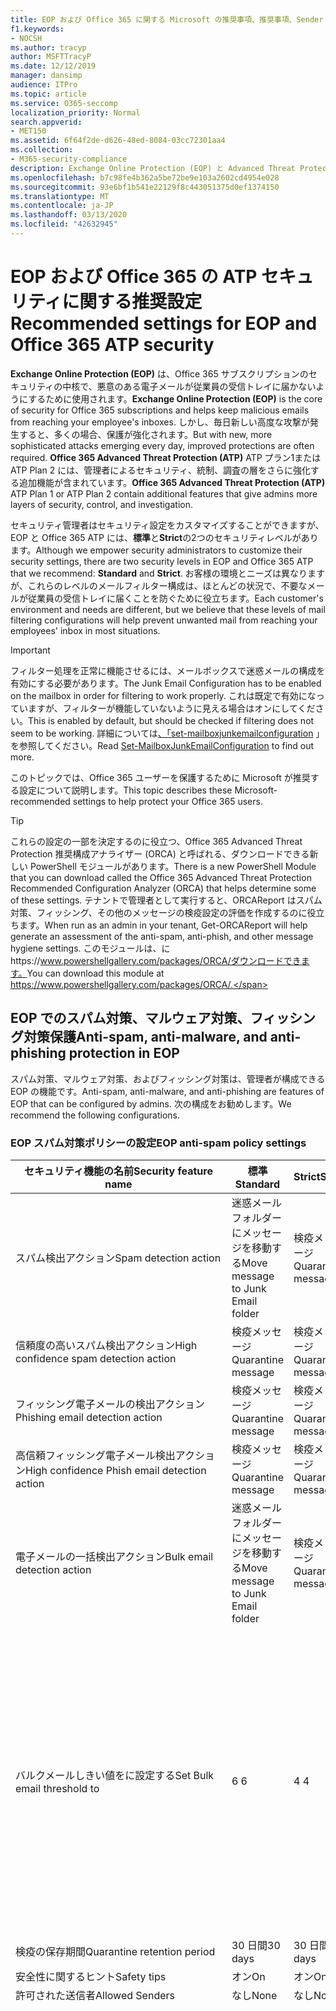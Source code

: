 ```yaml
---
title: EOP および Office 365 に関する Microsoft の推奨事項、推奨事項、Sender Policy Framework、ドメインベースのメッセージの報告と適合性、DomainKeys で識別されたメール、手順、使用方法、セキュリティ基準、EOP のベースラインATP、段取り ATP、セットアップ EOP、ATP の構成、EOP、セキュリティ構成の構成
f1.keywords:
- NOCSH
ms.author: tracyp
author: MSFTTracyP
ms.date: 12/12/2019
manager: dansimp
audience: ITPro
ms.topic: article
ms.service: O365-seccomp
localization_priority: Normal
search.appverid:
- MET150
ms.assetid: 6f64f2de-d626-48ed-8084-03cc72301aa4
ms.collection:
- M365-security-compliance
description: Exchange Online Protection (EOP) と Advanced Threat Protection (ATP) のセキュリティ設定のベストプラクティスについて 標準保護に関する現在の推奨事項 より厳しくするには、何を使用する必要がありますか。 Advanced Threat Protection (ATP) も使用している場合、どのようなエクストラを利用できますか?
ms.openlocfilehash: b7c98fe4b362a5be72be9e103a2602cd4954e028
ms.sourcegitcommit: 93e6bf1b541e22129f8c443051375d0ef1374150
ms.translationtype: MT
ms.contentlocale: ja-JP
ms.lasthandoff: 03/13/2020
ms.locfileid: "42632945"
---
```

# <a name="recommended-settings-for-eop-and-office-365-atp-security"></a><span data-ttu-id="524fd-106">EOP および Office 365 の ATP セキュリティに関する推奨設定</span><span class="sxs-lookup"><span data-stu-id="524fd-106">Recommended settings for EOP and Office 365 ATP security</span></span>

<span data-ttu-id="524fd-107">**Exchange Online Protection (EOP)** は、Office 365 サブスクリプションのセキュリティの中核で、悪意のある電子メールが従業員の受信トレイに届かないようにするために使用されます。</span><span class="sxs-lookup"><span data-stu-id="524fd-107">**Exchange Online Protection (EOP)** is the core of security for Office 365 subscriptions and helps keep malicious emails from reaching your employee's inboxes.</span></span> <span data-ttu-id="524fd-108">しかし、毎日新しい高度な攻撃が発生すると、多くの場合、保護が強化されます。</span><span class="sxs-lookup"><span data-stu-id="524fd-108">But with new, more sophisticated attacks emerging every day, improved protections are often required.</span></span> <span data-ttu-id="524fd-109">**Office 365 Advanced Threat Protection (ATP)** ATP プラン1または ATP Plan 2 には、管理者によるセキュリティ、統制、調査の層をさらに強化する追加機能が含まれています。</span><span class="sxs-lookup"><span data-stu-id="524fd-109">**Office 365 Advanced Threat Protection (ATP)** ATP Plan 1 or ATP Plan 2 contain additional features that give admins more layers of security, control, and investigation.</span></span>

<span data-ttu-id="524fd-110">セキュリティ管理者はセキュリティ設定をカスタマイズすることができますが、EOP と Office 365 ATP には、**標準**と**Strict**の2つのセキュリティレベルがあります。</span><span class="sxs-lookup"><span data-stu-id="524fd-110">Although we empower security administrators to customize their security settings, there are two security levels in EOP and Office 365 ATP that we recommend: **Standard** and **Strict**.</span></span> <span data-ttu-id="524fd-111">お客様の環境とニーズは異なりますが、これらのレベルのメールフィルター構成は、ほとんどの状況で、不要なメールが従業員の受信トレイに届くことを防ぐために役立ちます。</span><span class="sxs-lookup"><span data-stu-id="524fd-111">Each customer's environment and needs are different, but we believe that these levels of mail filtering configurations will help prevent unwanted mail from reaching your employees' inbox in most situations.</span></span>

> [!IMPORTANT]
> <span data-ttu-id="524fd-112">フィルター処理を正常に機能させるには、メールボックスで迷惑メールの構成を有効にする必要があります。</span><span class="sxs-lookup"><span data-stu-id="524fd-112">The Junk Email Configuration has to be enabled on the mailbox in order for filtering to work properly.</span></span> <span data-ttu-id="524fd-113">これは既定で有効になっていますが、フィルターが機能していないように見える場合はオンにしてください。</span><span class="sxs-lookup"><span data-stu-id="524fd-113">This is enabled by default, but should be checked if filtering does not seem to be working.</span></span> <span data-ttu-id="524fd-114">詳細については[、「set-mailboxjunkemailconfiguration](https://docs.microsoft.com/powershell/module/exchange/antispam-antimalware/set-mailboxjunkemailconfiguration) 」を参照してください。</span><span class="sxs-lookup"><span data-stu-id="524fd-114">Read [Set-MailboxJunkEmailConfiguration](https://docs.microsoft.com/powershell/module/exchange/antispam-antimalware/set-mailboxjunkemailconfiguration) to find out more.</span></span> 

<span data-ttu-id="524fd-115">このトピックでは、Office 365 ユーザーを保護するために Microsoft が推奨する設定について説明します。</span><span class="sxs-lookup"><span data-stu-id="524fd-115">This topic describes these Microsoft-recommended settings to help protect your Office 365 users.</span></span>

> [!TIP]
> <span data-ttu-id="524fd-116">これらの設定の一部を決定するのに役立つ、Office 365 Advanced Threat Protection 推奨構成アナライザー (ORCA) と呼ばれる、ダウンロードできる新しい PowerShell モジュールがあります。</span><span class="sxs-lookup"><span data-stu-id="524fd-116">There is a new PowerShell Module that you can download called the Office 365 Advanced Threat Protection Recommended Configuration Analyzer (ORCA) that helps determine some of these settings.</span></span> <span data-ttu-id="524fd-117">テナントで管理者として実行すると、ORCAReport はスパム対策、フィッシング、その他のメッセージの検疫設定の評価を作成するのに役立ちます。</span><span class="sxs-lookup"><span data-stu-id="524fd-117">When run as an admin in your tenant, Get-ORCAReport will help generate an assessment of the anti-spam, anti-phish, and other message hygiene settings.</span></span> <span data-ttu-id="524fd-118">このモジュールは、にhttps://www.powershellgallery.com/packages/ORCA/ダウンロードできます。</span><span class="sxs-lookup"><span data-stu-id="524fd-118">You can download this module at https://www.powershellgallery.com/packages/ORCA/.</span></span>

## <a name="anti-spam-anti-malware-and-anti-phishing-protection-in-eop"></a><span data-ttu-id="524fd-119">EOP でのスパム対策、マルウェア対策、フィッシング対策保護</span><span class="sxs-lookup"><span data-stu-id="524fd-119">Anti-spam, anti-malware, and anti-phishing protection in EOP</span></span>

<span data-ttu-id="524fd-120">スパム対策、マルウェア対策、およびフィッシング対策は、管理者が構成できる EOP の機能です。</span><span class="sxs-lookup"><span data-stu-id="524fd-120">Anti-spam, anti-malware, and anti-phishing are features of EOP that can be configured by admins.</span></span> <span data-ttu-id="524fd-121">次の構成をお勧めします。</span><span class="sxs-lookup"><span data-stu-id="524fd-121">We recommend the following configurations.</span></span>

### <a name="eop-anti-spam-policy-settings"></a><span data-ttu-id="524fd-122">EOP スパム対策ポリシーの設定</span><span class="sxs-lookup"><span data-stu-id="524fd-122">EOP anti-spam policy settings</span></span>

|<span data-ttu-id="524fd-123">セキュリティ機能の名前</span><span class="sxs-lookup"><span data-stu-id="524fd-123">Security feature name</span></span>|<span data-ttu-id="524fd-124">標準</span><span class="sxs-lookup"><span data-stu-id="524fd-124">Standard</span></span>|<span data-ttu-id="524fd-125">Strict</span><span class="sxs-lookup"><span data-stu-id="524fd-125">Strict</span></span>|<span data-ttu-id="524fd-126">コメント</span><span class="sxs-lookup"><span data-stu-id="524fd-126">Comment</span></span>|
|---------|---------|---------|---------|
|<span data-ttu-id="524fd-127">スパム検出アクション</span><span class="sxs-lookup"><span data-stu-id="524fd-127">Spam detection action</span></span>|<span data-ttu-id="524fd-128">迷惑メールフォルダーにメッセージを移動する</span><span class="sxs-lookup"><span data-stu-id="524fd-128">Move message to Junk Email folder</span></span>|<span data-ttu-id="524fd-129">検疫メッセージ</span><span class="sxs-lookup"><span data-stu-id="524fd-129">Quarantine message</span></span>||
|<span data-ttu-id="524fd-130">信頼度の高いスパム検出アクション</span><span class="sxs-lookup"><span data-stu-id="524fd-130">High confidence spam detection action</span></span>|<span data-ttu-id="524fd-131">検疫メッセージ</span><span class="sxs-lookup"><span data-stu-id="524fd-131">Quarantine message</span></span>|<span data-ttu-id="524fd-132">検疫メッセージ</span><span class="sxs-lookup"><span data-stu-id="524fd-132">Quarantine message</span></span>||
|<span data-ttu-id="524fd-133">フィッシング電子メールの検出アクション</span><span class="sxs-lookup"><span data-stu-id="524fd-133">Phishing email detection action</span></span>|<span data-ttu-id="524fd-134">検疫メッセージ</span><span class="sxs-lookup"><span data-stu-id="524fd-134">Quarantine message</span></span>|<span data-ttu-id="524fd-135">検疫メッセージ</span><span class="sxs-lookup"><span data-stu-id="524fd-135">Quarantine message</span></span>||
|<span data-ttu-id="524fd-136">高信頼フィッシング電子メール検出アクション</span><span class="sxs-lookup"><span data-stu-id="524fd-136">High confidence Phish email detection action</span></span>|<span data-ttu-id="524fd-137">検疫メッセージ</span><span class="sxs-lookup"><span data-stu-id="524fd-137">Quarantine message</span></span>|<span data-ttu-id="524fd-138">検疫メッセージ</span><span class="sxs-lookup"><span data-stu-id="524fd-138">Quarantine message</span></span>||
|<span data-ttu-id="524fd-139">電子メールの一括検出アクション</span><span class="sxs-lookup"><span data-stu-id="524fd-139">Bulk email detection action</span></span>|<span data-ttu-id="524fd-140">迷惑メールフォルダーにメッセージを移動する</span><span class="sxs-lookup"><span data-stu-id="524fd-140">Move message to Junk Email folder</span></span>|<span data-ttu-id="524fd-141">検疫メッセージ</span><span class="sxs-lookup"><span data-stu-id="524fd-141">Quarantine message</span></span>||
|<span data-ttu-id="524fd-142">バルクメールしきい値をに設定する</span><span class="sxs-lookup"><span data-stu-id="524fd-142">Set Bulk email threshold to</span></span>|<span data-ttu-id="524fd-143">6 </span><span class="sxs-lookup"><span data-stu-id="524fd-143">6</span></span>|<span data-ttu-id="524fd-144">4 </span><span class="sxs-lookup"><span data-stu-id="524fd-144">4</span></span>|<span data-ttu-id="524fd-145">現在、既定値は7ですが、これは6に変更することをお勧めします。</span><span class="sxs-lookup"><span data-stu-id="524fd-145">The default value is currently 7, but we recommend that you change it to 6.</span></span> <span data-ttu-id="524fd-146">詳細については、「[バルク苦情レベルの値](bulk-complaint-level-values.md)」を参照してください。</span><span class="sxs-lookup"><span data-stu-id="524fd-146">For details, see [Bulk Complaint Level values](bulk-complaint-level-values.md).</span></span>|
|<span data-ttu-id="524fd-147">検疫の保存期間</span><span class="sxs-lookup"><span data-stu-id="524fd-147">Quarantine retention period</span></span>|<span data-ttu-id="524fd-148">30 日間</span><span class="sxs-lookup"><span data-stu-id="524fd-148">30 days</span></span>|<span data-ttu-id="524fd-149">30 日間</span><span class="sxs-lookup"><span data-stu-id="524fd-149">30 days</span></span>||
|<span data-ttu-id="524fd-150">安全性に関するヒント</span><span class="sxs-lookup"><span data-stu-id="524fd-150">Safety tips</span></span>|<span data-ttu-id="524fd-151">オン</span><span class="sxs-lookup"><span data-stu-id="524fd-151">On</span></span>|<span data-ttu-id="524fd-152">オン</span><span class="sxs-lookup"><span data-stu-id="524fd-152">On</span></span>||
|<span data-ttu-id="524fd-153">許可された送信者</span><span class="sxs-lookup"><span data-stu-id="524fd-153">Allowed Senders</span></span>|<span data-ttu-id="524fd-154">なし</span><span class="sxs-lookup"><span data-stu-id="524fd-154">None</span></span>|<span data-ttu-id="524fd-155">なし</span><span class="sxs-lookup"><span data-stu-id="524fd-155">None</span></span>||
|<span data-ttu-id="524fd-156">許可される送信者ドメイン</span><span class="sxs-lookup"><span data-stu-id="524fd-156">Allowed Senders Domains</span></span>|<span data-ttu-id="524fd-157">なし</span><span class="sxs-lookup"><span data-stu-id="524fd-157">None</span></span>|<span data-ttu-id="524fd-158">なし</span><span class="sxs-lookup"><span data-stu-id="524fd-158">None</span></span>|<span data-ttu-id="524fd-159">自分が所有する (_承認済みドメイン_とも呼ばれる) ドメインを許可された送信者の一覧に追加する必要はありません。</span><span class="sxs-lookup"><span data-stu-id="524fd-159">Adding domains that you own (also known as _accepted domains_) to the allowed senders list is not required.</span></span> <span data-ttu-id="524fd-160">実際には、悪意のある俳優が、フィルターによって除外されるメールを送信するような機会を作成するため、高いリスクと見なされます。[**スパム対策設定**] ページの [セキュリティ & コンプライアンスセンター] で[スプーフィングインテリジェンス](learn-about-spoof-intelligence.md)を使用して、組織の一部であるドメインを偽装している、または外部ドメインのスプーフィングを行っているすべての送信者を確認します。</span><span class="sxs-lookup"><span data-stu-id="524fd-160">In fact, it's considered high risk since it creates opportunities for bad actors to send you mail that would otherwise be filtered out. Use [spoof intelligence](learn-about-spoof-intelligence.md) in the Security & Compliance Center on the **Anti-spam settings** page to review all senders who are spoofing either domains that are part of your organization, or spoofing external domains.</span></span>|
|<span data-ttu-id="524fd-161">受信拒否リスト</span><span class="sxs-lookup"><span data-stu-id="524fd-161">Blocked Senders</span></span>|<span data-ttu-id="524fd-162">なし</span><span class="sxs-lookup"><span data-stu-id="524fd-162">None</span></span>|<span data-ttu-id="524fd-163">なし</span><span class="sxs-lookup"><span data-stu-id="524fd-163">None</span></span>||
|<span data-ttu-id="524fd-164">受信拒否ドメイン</span><span class="sxs-lookup"><span data-stu-id="524fd-164">Blocked Senders domains</span></span>|<span data-ttu-id="524fd-165">なし</span><span class="sxs-lookup"><span data-stu-id="524fd-165">None</span></span>|<span data-ttu-id="524fd-166">なし</span><span class="sxs-lookup"><span data-stu-id="524fd-166">None</span></span>||
|<span data-ttu-id="524fd-167">エンドユーザーのスパム通知の頻度</span><span class="sxs-lookup"><span data-stu-id="524fd-167">End user spam notification frequency</span></span>|<span data-ttu-id="524fd-168">有効</span><span class="sxs-lookup"><span data-stu-id="524fd-168">Enabled</span></span>|<span data-ttu-id="524fd-169">有効</span><span class="sxs-lookup"><span data-stu-id="524fd-169">Enabled</span></span>|<span data-ttu-id="524fd-170">3 日間</span><span class="sxs-lookup"><span data-stu-id="524fd-170">3 days</span></span>|
|<span data-ttu-id="524fd-171">ゼロ時間自動削除</span><span class="sxs-lookup"><span data-stu-id="524fd-171">Zero Hour auto purge</span></span>|<span data-ttu-id="524fd-172">オン</span><span class="sxs-lookup"><span data-stu-id="524fd-172">On</span></span>|<span data-ttu-id="524fd-173">オン</span><span class="sxs-lookup"><span data-stu-id="524fd-173">On</span></span>|<span data-ttu-id="524fd-174">スパムとフィッシング ZAP の両方</span><span class="sxs-lookup"><span data-stu-id="524fd-174">For both Spam and Phish ZAP</span></span>|
|<span data-ttu-id="524fd-175">MarkAsSpamBulkMail</span><span class="sxs-lookup"><span data-stu-id="524fd-175">MarkAsSpamBulkMail</span></span>|<span data-ttu-id="524fd-176">オン</span><span class="sxs-lookup"><span data-stu-id="524fd-176">On</span></span>|<span data-ttu-id="524fd-177">オン</span><span class="sxs-lookup"><span data-stu-id="524fd-177">On</span></span>|<span data-ttu-id="524fd-178">この設定は、PowerShell でのみ使用できます。</span><span class="sxs-lookup"><span data-stu-id="524fd-178">This setting is only available in PowerShell</span></span>|

<span data-ttu-id="524fd-179">推奨されていない高度なスパムフィルター (ASF) と呼ばれるスパム対策ポリシーには、他にもいくつかのパラメーターがあります。</span><span class="sxs-lookup"><span data-stu-id="524fd-179">There are several other parameters in the Anti-spam policy called Advanced Spam filter (ASF) that are in the process of being deprecated.</span></span> <span data-ttu-id="524fd-180">これらの機能の減価償却のタイムラインの詳細については、このトピックの外に連絡します。</span><span class="sxs-lookup"><span data-stu-id="524fd-180">More information on the timelines for the depreciation of these features will be communicated outside of this topic.</span></span>

<span data-ttu-id="524fd-181">標準レベルと厳密なレベルの両方で、これらの設定を**無効**にすることをお勧めします。</span><span class="sxs-lookup"><span data-stu-id="524fd-181">We recommend that you turn these settings **OFF** for both Standard and Strict levels:</span></span>

|<span data-ttu-id="524fd-182">セキュリティ機能の名前</span><span class="sxs-lookup"><span data-stu-id="524fd-182">Security feature name</span></span>|<span data-ttu-id="524fd-183">コメント</span><span class="sxs-lookup"><span data-stu-id="524fd-183">Comments</span></span>|
|---------|---------|
|<span data-ttu-id="524fd-184">IncreaseScoreWithImageLinks</span><span class="sxs-lookup"><span data-stu-id="524fd-184">IncreaseScoreWithImageLinks</span></span>||
|<span data-ttu-id="524fd-185">IncreaseScoreWithNumericIps</span><span class="sxs-lookup"><span data-stu-id="524fd-185">IncreaseScoreWithNumericIps</span></span>||
|<span data-ttu-id="524fd-186">IncreaseScoreWithRedirectToOtherPort</span><span class="sxs-lookup"><span data-stu-id="524fd-186">IncreaseScoreWithRedirectToOtherPort</span></span>||
|<span data-ttu-id="524fd-187">IncreaseScoreWithBizOrInfoUrls</span><span class="sxs-lookup"><span data-stu-id="524fd-187">IncreaseScoreWithBizOrInfoUrls</span></span>||
|<span data-ttu-id="524fd-188">MarkAsSpamEmptyMessages</span><span class="sxs-lookup"><span data-stu-id="524fd-188">MarkAsSpamEmptyMessages</span></span>||
|<span data-ttu-id="524fd-189">MarkAsSpamJavaScriptInHtml</span><span class="sxs-lookup"><span data-stu-id="524fd-189">MarkAsSpamJavaScriptInHtml</span></span>||
|<span data-ttu-id="524fd-190">MarkAsSpamFramesInHtml</span><span class="sxs-lookup"><span data-stu-id="524fd-190">MarkAsSpamFramesInHtml</span></span>||
|<span data-ttu-id="524fd-191">MarkAsSpamObjectTagsInHtml</span><span class="sxs-lookup"><span data-stu-id="524fd-191">MarkAsSpamObjectTagsInHtml</span></span>||
|<span data-ttu-id="524fd-192">MarkAsSpamEmbedTagsInHtml</span><span class="sxs-lookup"><span data-stu-id="524fd-192">MarkAsSpamEmbedTagsInHtml</span></span>||
|<span data-ttu-id="524fd-193">MarkAsSpamFormTagsInHtml</span><span class="sxs-lookup"><span data-stu-id="524fd-193">MarkAsSpamFormTagsInHtml</span></span>||
|<span data-ttu-id="524fd-194">MarkAsSpamWebBugsInHtml</span><span class="sxs-lookup"><span data-stu-id="524fd-194">MarkAsSpamWebBugsInHtml</span></span>||
|<span data-ttu-id="524fd-195">MarkAsSpamSensitiveWordList</span><span class="sxs-lookup"><span data-stu-id="524fd-195">MarkAsSpamSensitiveWordList</span></span>||
|<span data-ttu-id="524fd-196">MarkAsSpamFromAddressAuthFail</span><span class="sxs-lookup"><span data-stu-id="524fd-196">MarkAsSpamFromAddressAuthFail</span></span>||
|<span data-ttu-id="524fd-197">MarkAsSpamNdrBackscatter</span><span class="sxs-lookup"><span data-stu-id="524fd-197">MarkAsSpamNdrBackscatter</span></span>||
|<span data-ttu-id="524fd-198">MarkAsSpamSpfRecordHardFail</span><span class="sxs-lookup"><span data-stu-id="524fd-198">MarkAsSpamSpfRecordHardFail</span></span>||

#### <a name="eop-outbound-spam-filter-policy-settings"></a><span data-ttu-id="524fd-199">EOP 送信スパムフィルターポリシーの設定</span><span class="sxs-lookup"><span data-stu-id="524fd-199">EOP outbound spam filter policy settings</span></span>

|<span data-ttu-id="524fd-200">セキュリティ機能の名前</span><span class="sxs-lookup"><span data-stu-id="524fd-200">Security feature name</span></span>|<span data-ttu-id="524fd-201">標準</span><span class="sxs-lookup"><span data-stu-id="524fd-201">Standard</span></span>|<span data-ttu-id="524fd-202">Strict</span><span class="sxs-lookup"><span data-stu-id="524fd-202">Strict</span></span>|<span data-ttu-id="524fd-203">コメント</span><span class="sxs-lookup"><span data-stu-id="524fd-203">Comment</span></span>|
|---------|---------|---------|---------|
|<span data-ttu-id="524fd-204">送信スパムポリシーの受信者の制限-外部時間の制限</span><span class="sxs-lookup"><span data-stu-id="524fd-204">Outbound spam policy Recipient Limits - External hourly limit</span></span>|<span data-ttu-id="524fd-205">500</span><span class="sxs-lookup"><span data-stu-id="524fd-205">500</span></span>|<span data-ttu-id="524fd-206">400</span><span class="sxs-lookup"><span data-stu-id="524fd-206">400</span></span>||
|<span data-ttu-id="524fd-207">送信スパムポリシーの受信者の制限-内部時間の制限</span><span class="sxs-lookup"><span data-stu-id="524fd-207">Outbound spam policy Recipient Limits - Internal hourly limit</span></span>|<span data-ttu-id="524fd-208">1000</span><span class="sxs-lookup"><span data-stu-id="524fd-208">1000</span></span>|<span data-ttu-id="524fd-209">800</span><span class="sxs-lookup"><span data-stu-id="524fd-209">800</span></span>||
|<span data-ttu-id="524fd-210">送信スパムポリシー受信者の制限-毎日の制限</span><span class="sxs-lookup"><span data-stu-id="524fd-210">Outbound spam policy Recipient Limits - Daily limit</span></span>|<span data-ttu-id="524fd-211">1000</span><span class="sxs-lookup"><span data-stu-id="524fd-211">1000</span></span>|<span data-ttu-id="524fd-212">800</span><span class="sxs-lookup"><span data-stu-id="524fd-212">800</span></span>||
|<span data-ttu-id="524fd-213">ユーザーが制限を超えた場合のアクション</span><span class="sxs-lookup"><span data-stu-id="524fd-213">Action when a user exceeds the limits</span></span>|<span data-ttu-id="524fd-214">ユーザーがメールを送信するのを制限する</span><span class="sxs-lookup"><span data-stu-id="524fd-214">Restrict the user from sending mail</span></span>|<span data-ttu-id="524fd-215">ユーザーがメールを送信するのを制限する</span><span class="sxs-lookup"><span data-stu-id="524fd-215">Restrict the user from sending mail</span></span>||

### <a name="eop-anti-malware-policy-settings"></a><span data-ttu-id="524fd-216">EOP マルウェア対策ポリシー設定</span><span class="sxs-lookup"><span data-stu-id="524fd-216">EOP anti-malware policy settings</span></span>

|<span data-ttu-id="524fd-217">セキュリティ機能の名前</span><span class="sxs-lookup"><span data-stu-id="524fd-217">Security feature name</span></span>|<span data-ttu-id="524fd-218">標準</span><span class="sxs-lookup"><span data-stu-id="524fd-218">Standard</span></span>|<span data-ttu-id="524fd-219">Strict</span><span class="sxs-lookup"><span data-stu-id="524fd-219">Strict</span></span>|<span data-ttu-id="524fd-220">コメント</span><span class="sxs-lookup"><span data-stu-id="524fd-220">Comment</span></span>|
|---------|---------|---------|---------|
|<span data-ttu-id="524fd-221">マルウェア検出応答</span><span class="sxs-lookup"><span data-stu-id="524fd-221">Malware Detection Response</span></span>|<span data-ttu-id="524fd-222">いいえ</span><span class="sxs-lookup"><span data-stu-id="524fd-222">No</span></span>|<span data-ttu-id="524fd-223">いいえ</span><span class="sxs-lookup"><span data-stu-id="524fd-223">No</span></span>|<span data-ttu-id="524fd-224">マルウェアが電子メールの添付ファイルで検出されると、メッセージは検疫され、管理者のみが解放できるようになります。</span><span class="sxs-lookup"><span data-stu-id="524fd-224">If malware is detected in an email attachment, the message will be quarantined and can be released only by an admin.</span></span>|
|<span data-ttu-id="524fd-225">不審なファイルの種類をブロックするための "一般的な添付ファイルの種類のフィルター"</span><span class="sxs-lookup"><span data-stu-id="524fd-225">"Common Attachment Types Filter" for blocking suspicious file types</span></span>|<span data-ttu-id="524fd-226">オン</span><span class="sxs-lookup"><span data-stu-id="524fd-226">On</span></span>|<span data-ttu-id="524fd-227">オン</span><span class="sxs-lookup"><span data-stu-id="524fd-227">On</span></span>||
|<span data-ttu-id="524fd-228">マルウェアのゼロ時間の自動削除</span><span class="sxs-lookup"><span data-stu-id="524fd-228">Malware Zero-hour Auto Purge</span></span>|<span data-ttu-id="524fd-229">オン</span><span class="sxs-lookup"><span data-stu-id="524fd-229">On</span></span>|<span data-ttu-id="524fd-230">オン</span><span class="sxs-lookup"><span data-stu-id="524fd-230">On</span></span>||
|<span data-ttu-id="524fd-231">配信されていないメッセージの内部送信者に通知する</span><span class="sxs-lookup"><span data-stu-id="524fd-231">Notify internal senders of the undelivered message</span></span>|<span data-ttu-id="524fd-232">無効</span><span class="sxs-lookup"><span data-stu-id="524fd-232">Disabled</span></span>|<span data-ttu-id="524fd-233">無効</span><span class="sxs-lookup"><span data-stu-id="524fd-233">Disabled</span></span>||
|<span data-ttu-id="524fd-234">配信されていないメッセージの外部送信者に通知する</span><span class="sxs-lookup"><span data-stu-id="524fd-234">Notify external senders of the undelivered message</span></span>|<span data-ttu-id="524fd-235">無効</span><span class="sxs-lookup"><span data-stu-id="524fd-235">Disabled</span></span>|<span data-ttu-id="524fd-236">無効</span><span class="sxs-lookup"><span data-stu-id="524fd-236">Disabled</span></span>||

### <a name="eop-anti-phishing-policy-settings"></a><span data-ttu-id="524fd-237">EOP フィッシング対策ポリシー設定</span><span class="sxs-lookup"><span data-stu-id="524fd-237">EOP anti-phishing policy settings</span></span>

|<span data-ttu-id="524fd-238">セキュリティ機能の名前</span><span class="sxs-lookup"><span data-stu-id="524fd-238">Security feature name</span></span>|<span data-ttu-id="524fd-239">標準</span><span class="sxs-lookup"><span data-stu-id="524fd-239">Standard</span></span>|<span data-ttu-id="524fd-240">Strict</span><span class="sxs-lookup"><span data-stu-id="524fd-240">Strict</span></span>|<span data-ttu-id="524fd-241">コメント</span><span class="sxs-lookup"><span data-stu-id="524fd-241">Comment</span></span>|
|---------|---------|---------|---------|
|<span data-ttu-id="524fd-242">スプーフィング対策保護を有効にする</span><span class="sxs-lookup"><span data-stu-id="524fd-242">Enable anti-spoofing protection</span></span>|<span data-ttu-id="524fd-243">オン</span><span class="sxs-lookup"><span data-stu-id="524fd-243">On</span></span>|<span data-ttu-id="524fd-244">オン</span><span class="sxs-lookup"><span data-stu-id="524fd-244">On</span></span>||
|<span data-ttu-id="524fd-245">認証されていない送信者を有効にする (タグ付け)</span><span class="sxs-lookup"><span data-stu-id="524fd-245">Enable Unauthenticated Sender (tagging)</span></span>|<span data-ttu-id="524fd-246">オン</span><span class="sxs-lookup"><span data-stu-id="524fd-246">On</span></span>|<span data-ttu-id="524fd-247">オン</span><span class="sxs-lookup"><span data-stu-id="524fd-247">On</span></span>||
|<span data-ttu-id="524fd-248">ドメインのスプーフィングが許可されていないユーザーによって電子メールが送信された場合</span><span class="sxs-lookup"><span data-stu-id="524fd-248">If email is sent by someone who's not allowed to spoof your domain</span></span>|<span data-ttu-id="524fd-249">受信者の迷惑メールフォルダーにメッセージを移動する</span><span class="sxs-lookup"><span data-stu-id="524fd-249">Move message to the recipients' Junk Email folders</span></span>|<span data-ttu-id="524fd-250">メッセージを検疫する</span><span class="sxs-lookup"><span data-stu-id="524fd-250">Quarantine the message</span></span>||

## <a name="office-365-advanced-threat-protection-security"></a><span data-ttu-id="524fd-251">Office 365 Advanced Threat Protection セキュリティ</span><span class="sxs-lookup"><span data-stu-id="524fd-251">Office 365 Advanced Threat Protection security</span></span>

<span data-ttu-id="524fd-252">その他のセキュリティ上の利点には、Office 365 Advanced Threat Protection (ATP) サブスクリプションが付属しています。</span><span class="sxs-lookup"><span data-stu-id="524fd-252">Additional security benefits come with an Office 365 Advanced Threat Protection (ATP) subscription.</span></span> <span data-ttu-id="524fd-253">最新のニュースと情報については、「 [Office 365 ATP の新機能](whats-new-in-office-365-atp.md)」を参照してください。</span><span class="sxs-lookup"><span data-stu-id="524fd-253">For the latest news and information, you can see [What's new in Office 365 ATP](whats-new-in-office-365-atp.md).</span></span>

<span data-ttu-id="524fd-254">Office 365 ATP には、悪意のある添付ファイルを含む電子メールを配信できないようにする安全な添付ファイルおよび安全なリンクのポリシーが含まれており、ユーザーは安全でない可能性のある Url をクリックすることになります。</span><span class="sxs-lookup"><span data-stu-id="524fd-254">Office 365 ATP includes the Safe Attachment and Safe Links policies to prevent email with potentially malicious attachments from being delivered, and to keep users from clicking potentially unsafe URLs.</span></span>

> [!IMPORTANT]
> <span data-ttu-id="524fd-255">高度なフィッシング対策は、Office 365 ATP サブスクリプションの利点の1つです。</span><span class="sxs-lookup"><span data-stu-id="524fd-255">Advanced anti-phishing is one of the benefits of an Office 365 ATP subscription.</span></span> <span data-ttu-id="524fd-256">既定では有効になっていますが、メールのフィルターを開始する前に、少なくとも1つのフィッシング対策ポリシーを構成***する必要があり***ます。</span><span class="sxs-lookup"><span data-stu-id="524fd-256">Although it's enabled by default, you ***must*** configure at least one anti-phishing policy before it can start filtering mail.</span></span> <span data-ttu-id="524fd-257">フィッシング対策ポリシーの構成を忘れると、ユーザーが危険な電子メールに公開される可能性があります。</span><span class="sxs-lookup"><span data-stu-id="524fd-257">Forgetting to configure anti-phishing policies could exposes users to risky emails.</span></span> <span data-ttu-id="524fd-258">Office 365 ATP サブスクリプションを追加した後は、必ずフィッシング対策ポリシーを構成してください。</span><span class="sxs-lookup"><span data-stu-id="524fd-258">Be sure to configure your anti-phishing policies after you add an Office 365 ATP subscription.</span></span>

<span data-ttu-id="524fd-259">EOP に Office 365 ATP サブスクリプションを追加した場合は、次の構成を設定します。</span><span class="sxs-lookup"><span data-stu-id="524fd-259">If you've added an Office 365 ATP subscription to your EOP, set the following configurations.</span></span>

### <a name="office-atp-anti-phishing-policy-settings"></a><span data-ttu-id="524fd-260">Office ATP のフィッシング対策ポリシー設定</span><span class="sxs-lookup"><span data-stu-id="524fd-260">Office ATP anti-phishing policy settings</span></span>

<span data-ttu-id="524fd-261">EOP のお客様は、前述したように基本的なフィッシング対策を行いますが、Office 365 ATP には、攻撃を防止、検出、修復するのに役立つ機能と制御が追加されています。</span><span class="sxs-lookup"><span data-stu-id="524fd-261">EOP customers get basic anti-phishing as previously described, but Office 365 ATP includes more features and control to help prevent, detect, and remediate against attacks.</span></span>

|<span data-ttu-id="524fd-262">偽装セキュリティ機能の名前</span><span class="sxs-lookup"><span data-stu-id="524fd-262">Impersonation security feature name</span></span>|<span data-ttu-id="524fd-263">標準</span><span class="sxs-lookup"><span data-stu-id="524fd-263">Standard</span></span>|<span data-ttu-id="524fd-264">Strict</span><span class="sxs-lookup"><span data-stu-id="524fd-264">Strict</span></span>|<span data-ttu-id="524fd-265">コメント</span><span class="sxs-lookup"><span data-stu-id="524fd-265">Comment</span></span>|
|---------|---------|---------|---------|
|<span data-ttu-id="524fd-266">(偽装ポリシーの編集)保護するユーザーを追加する</span><span class="sxs-lookup"><span data-stu-id="524fd-266">(Edit impersonation policy) Add users to protect</span></span>|<span data-ttu-id="524fd-267">オン</span><span class="sxs-lookup"><span data-stu-id="524fd-267">On</span></span>|<span data-ttu-id="524fd-268">オン</span><span class="sxs-lookup"><span data-stu-id="524fd-268">On</span></span>|<span data-ttu-id="524fd-269">組織によって異なりますが、主要な役割でユーザーを追加することをお勧めします。</span><span class="sxs-lookup"><span data-stu-id="524fd-269">Depends on your organization, but we recommend adding users in key roles.</span></span> <span data-ttu-id="524fd-270">内部的には、CEO、CFO、その他のシニアリーダーである可能性があります。</span><span class="sxs-lookup"><span data-stu-id="524fd-270">Internally, these might be your CEO, CFO, and other senior leaders.</span></span> <span data-ttu-id="524fd-271">外部には、協議会のメンバーまたは取締役会を含めることができます。</span><span class="sxs-lookup"><span data-stu-id="524fd-271">Externally, these could include council members or your board of directors.</span></span>|
|<span data-ttu-id="524fd-272">(偽装ポリシーの編集)自分が所有しているドメインを自動的に追加する</span><span class="sxs-lookup"><span data-stu-id="524fd-272">(Edit impersonation policy) Automatically include the domains I own</span></span>|<span data-ttu-id="524fd-273">オン</span><span class="sxs-lookup"><span data-stu-id="524fd-273">On</span></span>|<span data-ttu-id="524fd-274">オン</span><span class="sxs-lookup"><span data-stu-id="524fd-274">On</span></span>||
|<span data-ttu-id="524fd-275">(偽装ポリシーの編集)カスタムドメインを含める</span><span class="sxs-lookup"><span data-stu-id="524fd-275">(Edit impersonation policy) Include custom domains</span></span>|<span data-ttu-id="524fd-276">オン</span><span class="sxs-lookup"><span data-stu-id="524fd-276">On</span></span>|<span data-ttu-id="524fd-277">オン</span><span class="sxs-lookup"><span data-stu-id="524fd-277">On</span></span>|<span data-ttu-id="524fd-278">組織によって異なりますが、自分が所有していない大部分のドメインを追加することをお勧めします。</span><span class="sxs-lookup"><span data-stu-id="524fd-278">Depends on your organization, but we recommend adding domains you interact with most that you don't own.</span></span>|
|<span data-ttu-id="524fd-279">指定した偽装ユーザーによって電子メールが送信された場合</span><span class="sxs-lookup"><span data-stu-id="524fd-279">If email is sent by an impersonated user you specified</span></span>|<span data-ttu-id="524fd-280">メッセージを検疫する</span><span class="sxs-lookup"><span data-stu-id="524fd-280">Quarantine the message</span></span>|<span data-ttu-id="524fd-281">メッセージを検疫する</span><span class="sxs-lookup"><span data-stu-id="524fd-281">Quarantine the message</span></span>||
|<span data-ttu-id="524fd-282">指定した偽装ドメインによって電子メールが送信される場合</span><span class="sxs-lookup"><span data-stu-id="524fd-282">If email is sent by an impersonated domain you specified</span></span>|<span data-ttu-id="524fd-283">メッセージを検疫する</span><span class="sxs-lookup"><span data-stu-id="524fd-283">Quarantine the message</span></span>|<span data-ttu-id="524fd-284">メッセージを検疫する</span><span class="sxs-lookup"><span data-stu-id="524fd-284">Quarantine the message</span></span>||
|<span data-ttu-id="524fd-285">偽装ユーザーのヒントを表示する</span><span class="sxs-lookup"><span data-stu-id="524fd-285">Show tip for impersonated users</span></span>|<span data-ttu-id="524fd-286">オン</span><span class="sxs-lookup"><span data-stu-id="524fd-286">On</span></span>|<span data-ttu-id="524fd-287">オン</span><span class="sxs-lookup"><span data-stu-id="524fd-287">On</span></span>||
|<span data-ttu-id="524fd-288">偽装ドメインのヒントを表示する</span><span class="sxs-lookup"><span data-stu-id="524fd-288">Show tip for impersonated domains</span></span>|<span data-ttu-id="524fd-289">オン</span><span class="sxs-lookup"><span data-stu-id="524fd-289">On</span></span>|<span data-ttu-id="524fd-290">オン</span><span class="sxs-lookup"><span data-stu-id="524fd-290">On</span></span>||
|<span data-ttu-id="524fd-291">通常と異なる文字にヒントを表示する</span><span class="sxs-lookup"><span data-stu-id="524fd-291">Show tip for unusual characters</span></span>|<span data-ttu-id="524fd-292">オン</span><span class="sxs-lookup"><span data-stu-id="524fd-292">On</span></span>|<span data-ttu-id="524fd-293">オン</span><span class="sxs-lookup"><span data-stu-id="524fd-293">On</span></span>||
|<span data-ttu-id="524fd-294">メールボックスインテリジェンスを有効にする</span><span class="sxs-lookup"><span data-stu-id="524fd-294">Enable Mailbox intelligence</span></span>|<span data-ttu-id="524fd-295">オン</span><span class="sxs-lookup"><span data-stu-id="524fd-295">On</span></span>|<span data-ttu-id="524fd-296">オン</span><span class="sxs-lookup"><span data-stu-id="524fd-296">On</span></span>||
|<span data-ttu-id="524fd-297">メールボックスインテリジェンスベースの偽装保護を有効にする</span><span class="sxs-lookup"><span data-stu-id="524fd-297">Enable Mailbox intelligence based impersonation protection</span></span>|<span data-ttu-id="524fd-298">オン</span><span class="sxs-lookup"><span data-stu-id="524fd-298">On</span></span>|<span data-ttu-id="524fd-299">オン</span><span class="sxs-lookup"><span data-stu-id="524fd-299">On</span></span>||
|<span data-ttu-id="524fd-300">メールボックスインテリジェンスで保護された偽装ユーザーによって電子メールが送信される場合</span><span class="sxs-lookup"><span data-stu-id="524fd-300">If email is sent by an impersonated user protected by mailbox intelligence</span></span>|<span data-ttu-id="524fd-301">受信者の迷惑メールフォルダーにメッセージを移動する</span><span class="sxs-lookup"><span data-stu-id="524fd-301">Move message to the recipients' Junk Email folders</span></span>|<span data-ttu-id="524fd-302">メッセージを検疫する</span><span class="sxs-lookup"><span data-stu-id="524fd-302">Quarantine the message</span></span>||
|<span data-ttu-id="524fd-303">(偽装ポリシーの編集)信頼できる差出人とドメインを追加する</span><span class="sxs-lookup"><span data-stu-id="524fd-303">(Edit impersonation policy) Add trusted senders and domains</span></span>|<span data-ttu-id="524fd-304">なし</span><span class="sxs-lookup"><span data-stu-id="524fd-304">None</span></span>|<span data-ttu-id="524fd-305">なし</span><span class="sxs-lookup"><span data-stu-id="524fd-305">None</span></span>|<span data-ttu-id="524fd-306">組織によって異なりますが、誤ってフィッシングとしてマークされるユーザーまたはドメインを追加することをお勧めします。</span><span class="sxs-lookup"><span data-stu-id="524fd-306">Depends on your organization, but we recommend adding users or domains that incorrectly get marked as phish due to impersonation only and not other filters.</span></span>|

|<span data-ttu-id="524fd-307">スプーフィングセキュリティ機能の名前</span><span class="sxs-lookup"><span data-stu-id="524fd-307">Spoof security feature name</span></span>|<span data-ttu-id="524fd-308">標準</span><span class="sxs-lookup"><span data-stu-id="524fd-308">Standard</span></span>|<span data-ttu-id="524fd-309">Strict</span><span class="sxs-lookup"><span data-stu-id="524fd-309">Strict</span></span>|<span data-ttu-id="524fd-310">コメント</span><span class="sxs-lookup"><span data-stu-id="524fd-310">Comment</span></span>|
|---------|---------|---------|---------|
|<span data-ttu-id="524fd-311">スプーフィング対策保護を有効にする</span><span class="sxs-lookup"><span data-stu-id="524fd-311">Enable anti-spoofing protection</span></span>|<span data-ttu-id="524fd-312">オン</span><span class="sxs-lookup"><span data-stu-id="524fd-312">On</span></span>|<span data-ttu-id="524fd-313">オン</span><span class="sxs-lookup"><span data-stu-id="524fd-313">On</span></span>||
|<span data-ttu-id="524fd-314">認証されていない送信者を有効にする (タグ付け)</span><span class="sxs-lookup"><span data-stu-id="524fd-314">Enable Unauthenticated Sender (tagging)</span></span>|<span data-ttu-id="524fd-315">オン</span><span class="sxs-lookup"><span data-stu-id="524fd-315">On</span></span>|<span data-ttu-id="524fd-316">オン</span><span class="sxs-lookup"><span data-stu-id="524fd-316">On</span></span>||
|<span data-ttu-id="524fd-317">ドメインのスプーフィングが許可されていないユーザーによって電子メールが送信された場合</span><span class="sxs-lookup"><span data-stu-id="524fd-317">If email is sent by someone who's not allowed to spoof your domain</span></span>|<span data-ttu-id="524fd-318">受信者の迷惑メールフォルダーにメッセージを移動する</span><span class="sxs-lookup"><span data-stu-id="524fd-318">Move message to the recipients' Junk Email folders</span></span>|<span data-ttu-id="524fd-319">メッセージを検疫する</span><span class="sxs-lookup"><span data-stu-id="524fd-319">Quarantine the message</span></span>||
|<span data-ttu-id="524fd-320">EnableSuspiciousSafetyTip</span><span class="sxs-lookup"><span data-stu-id="524fd-320">EnableSuspiciousSafetyTip</span></span>|<span data-ttu-id="524fd-321">False</span><span class="sxs-lookup"><span data-stu-id="524fd-321">False</span></span>|<span data-ttu-id="524fd-322">True</span><span class="sxs-lookup"><span data-stu-id="524fd-322">True</span></span>|<span data-ttu-id="524fd-323">この設定は、PowerShell でのみ使用できます。</span><span class="sxs-lookup"><span data-stu-id="524fd-323">This setting is only available in PowerShell</span></span>|
|<span data-ttu-id="524fd-324">TreatSoftPassAsAuthenticated</span><span class="sxs-lookup"><span data-stu-id="524fd-324">TreatSoftPassAsAuthenticated</span></span>|<span data-ttu-id="524fd-325">True</span><span class="sxs-lookup"><span data-stu-id="524fd-325">True</span></span>|<span data-ttu-id="524fd-326">False</span><span class="sxs-lookup"><span data-stu-id="524fd-326">False</span></span>|<span data-ttu-id="524fd-327">この設定は、PowerShell でのみ使用できます。</span><span class="sxs-lookup"><span data-stu-id="524fd-327">This setting is only available in PowerShell</span></span>|


|<span data-ttu-id="524fd-328">詳細設定のセキュリティ機能の名前</span><span class="sxs-lookup"><span data-stu-id="524fd-328">Advanced settings security feature name</span></span>|<span data-ttu-id="524fd-329">標準</span><span class="sxs-lookup"><span data-stu-id="524fd-329">Standard</span></span>|<span data-ttu-id="524fd-330">Strict</span><span class="sxs-lookup"><span data-stu-id="524fd-330">Strict</span></span>|<span data-ttu-id="524fd-331">コメント</span><span class="sxs-lookup"><span data-stu-id="524fd-331">Comment</span></span>|
|---------|---------|---------|---------|
|<span data-ttu-id="524fd-332">高度なフィッシングしきい値</span><span class="sxs-lookup"><span data-stu-id="524fd-332">Advanced phishing thresholds</span></span>|<span data-ttu-id="524fd-333">2-アグレッシブ</span><span class="sxs-lookup"><span data-stu-id="524fd-333">2 - Aggressive</span></span>|<span data-ttu-id="524fd-334">3つ以上のアグレッシブ</span><span class="sxs-lookup"><span data-stu-id="524fd-334">3 - More aggressive</span></span>||

### <a name="safe-links-settings"></a><span data-ttu-id="524fd-335">安全なリンクの設定</span><span class="sxs-lookup"><span data-stu-id="524fd-335">Safe Links settings</span></span>

|<span data-ttu-id="524fd-336">セキュリティ機能の名前</span><span class="sxs-lookup"><span data-stu-id="524fd-336">Security feature name</span></span>|<span data-ttu-id="524fd-337">標準</span><span class="sxs-lookup"><span data-stu-id="524fd-337">Standard</span></span>|<span data-ttu-id="524fd-338">Strict</span><span class="sxs-lookup"><span data-stu-id="524fd-338">Strict</span></span>|<span data-ttu-id="524fd-339">コメント</span><span class="sxs-lookup"><span data-stu-id="524fd-339">Comment</span></span>|
|---------|---------|---------|---------|
|<span data-ttu-id="524fd-340">Office 365 アプリの ATP Safe Links、Office for iOS、および Android を使用する</span><span class="sxs-lookup"><span data-stu-id="524fd-340">Use ATP Safe Links in Office 365 Apps, Office for iOS and Android</span></span>|<span data-ttu-id="524fd-341">有効</span><span class="sxs-lookup"><span data-stu-id="524fd-341">Enabled</span></span>|<span data-ttu-id="524fd-342">有効</span><span class="sxs-lookup"><span data-stu-id="524fd-342">Enabled</span></span>|<span data-ttu-id="524fd-343">これは、組織全体に適用される ATP の安全なリンクポリシーに該当します。</span><span class="sxs-lookup"><span data-stu-id="524fd-343">This falls under the ATP Safe Links Policies that apply to the entire organization</span></span>|
<span data-ttu-id="524fd-344">ユーザーが [安全なリンク] をクリックしたときに追跡しない</span><span class="sxs-lookup"><span data-stu-id="524fd-344">Do not track when users click safe links</span></span>|<span data-ttu-id="524fd-345">無効</span><span class="sxs-lookup"><span data-stu-id="524fd-345">Disabled</span></span>|<span data-ttu-id="524fd-346">無効</span><span class="sxs-lookup"><span data-stu-id="524fd-346">Disabled</span></span>|<span data-ttu-id="524fd-347">これは、組織全体に適用されるポリシーと、特定の受信者に適用されるポリシーの両方に適用されます。</span><span class="sxs-lookup"><span data-stu-id="524fd-347">This is for both policies that apply to the entire organization and any policies that apply to specific recipients</span></span>|
|<span data-ttu-id="524fd-348">ユーザーが元の URL への安全なリンクをクリックできないようにする</span><span class="sxs-lookup"><span data-stu-id="524fd-348">Do not let users click through safe links to original URL</span></span>|<span data-ttu-id="524fd-349">有効</span><span class="sxs-lookup"><span data-stu-id="524fd-349">Enabled</span></span>|<span data-ttu-id="524fd-350">有効</span><span class="sxs-lookup"><span data-stu-id="524fd-350">Enabled</span></span>|<span data-ttu-id="524fd-351">これは、組織全体に適用されるポリシーと特定の受信者に適用されるポリシーの両方に適用されます。</span><span class="sxs-lookup"><span data-stu-id="524fd-351">This is for both the policies that apply to the entire organization and any policies that apply to specific recipients</span></span>|
|<span data-ttu-id="524fd-352">メッセージ内の不明な潜在的な悪意のある Url に対するアクション</span><span class="sxs-lookup"><span data-stu-id="524fd-352">Action for unknown potentially malicious URLs in messages</span></span>|<span data-ttu-id="524fd-353">オン</span><span class="sxs-lookup"><span data-stu-id="524fd-353">On</span></span>|<span data-ttu-id="524fd-354">オン</span><span class="sxs-lookup"><span data-stu-id="524fd-354">On</span></span>||
|<span data-ttu-id="524fd-355">疑わしいリンクおよびファイルを指すリンクのリアルタイム URL スキャンを適用する</span><span class="sxs-lookup"><span data-stu-id="524fd-355">Apply real-time URL scanning for suspicious links and links that point to files</span></span>|<span data-ttu-id="524fd-356">有効</span><span class="sxs-lookup"><span data-stu-id="524fd-356">Enabled</span></span>|<span data-ttu-id="524fd-357">有効</span><span class="sxs-lookup"><span data-stu-id="524fd-357">Enabled</span></span>||
|<span data-ttu-id="524fd-358">メッセージを配信する前に URL スキャンが完了するまで待機する</span><span class="sxs-lookup"><span data-stu-id="524fd-358">Wait for URL scanning to complete before delivering the message</span></span>|<span data-ttu-id="524fd-359">有効</span><span class="sxs-lookup"><span data-stu-id="524fd-359">Enabled</span></span>|<span data-ttu-id="524fd-360">有効</span><span class="sxs-lookup"><span data-stu-id="524fd-360">Enabled</span></span>||
|<span data-ttu-id="524fd-361">組織内で送信される電子メールメッセージに安全なリンクを適用する</span><span class="sxs-lookup"><span data-stu-id="524fd-361">Apply safe links to email messages sent within the organization</span></span>|<span data-ttu-id="524fd-362">有効</span><span class="sxs-lookup"><span data-stu-id="524fd-362">Enabled</span></span>|<span data-ttu-id="524fd-363">有効</span><span class="sxs-lookup"><span data-stu-id="524fd-363">Enabled</span></span>||

### <a name="safe-attachments"></a><span data-ttu-id="524fd-364">添付ファイル保護</span><span class="sxs-lookup"><span data-stu-id="524fd-364">Safe Attachments</span></span>

|<span data-ttu-id="524fd-365">セキュリティ機能の名前</span><span class="sxs-lookup"><span data-stu-id="524fd-365">Security feature name</span></span>|<span data-ttu-id="524fd-366">標準</span><span class="sxs-lookup"><span data-stu-id="524fd-366">Standard</span></span>|<span data-ttu-id="524fd-367">Strict</span><span class="sxs-lookup"><span data-stu-id="524fd-367">Strict</span></span>|<span data-ttu-id="524fd-368">コメント</span><span class="sxs-lookup"><span data-stu-id="524fd-368">Comment</span></span>|
|---------|---------|---------|---------|
|<span data-ttu-id="524fd-369">SharePoint、OneDrive、Microsoft Teams 用の ATP を有効にする</span><span class="sxs-lookup"><span data-stu-id="524fd-369">Turn on ATP for SharePoint, OneDrive, and Microsoft Teams</span></span>|<span data-ttu-id="524fd-370">有効</span><span class="sxs-lookup"><span data-stu-id="524fd-370">Enabled</span></span>|<span data-ttu-id="524fd-371">有効</span><span class="sxs-lookup"><span data-stu-id="524fd-371">Enabled</span></span>||
|<span data-ttu-id="524fd-372">ATP の安全な添付ファイルの不明なマルウェア応答</span><span class="sxs-lookup"><span data-stu-id="524fd-372">ATP Safe attachments unknown malware response</span></span>|<span data-ttu-id="524fd-373">Block</span><span class="sxs-lookup"><span data-stu-id="524fd-373">Block</span></span>|<span data-ttu-id="524fd-374">Block</span><span class="sxs-lookup"><span data-stu-id="524fd-374">Block</span></span>||
|<span data-ttu-id="524fd-375">検出時に添付ファイルをリダイレクトする</span><span class="sxs-lookup"><span data-stu-id="524fd-375">Redirect attachment on detection</span></span>|<span data-ttu-id="524fd-376">有効</span><span class="sxs-lookup"><span data-stu-id="524fd-376">Enabled</span></span>|<span data-ttu-id="524fd-377">有効</span><span class="sxs-lookup"><span data-stu-id="524fd-377">Enabled</span></span>|<span data-ttu-id="524fd-378">添付ファイルがマルウェアであるかどうかを判断する方法を把握しているセキュリティ管理者の電子メールアドレスにリダイレクトする</span><span class="sxs-lookup"><span data-stu-id="524fd-378">Redirect to email address for a security administrator that knows how to determine if the attachment is malware or not</span></span>|
|<span data-ttu-id="524fd-379">添付ファイルのマルウェアスキャンがタイムアウトまたはエラーが発生した場合の、ATP の安全な添付ファイル応答</span><span class="sxs-lookup"><span data-stu-id="524fd-379">ATP Safe attachments response if malware scanning for attachments times out or error occurs</span></span>|<span data-ttu-id="524fd-380">有効</span><span class="sxs-lookup"><span data-stu-id="524fd-380">Enabled</span></span>|<span data-ttu-id="524fd-381">有効</span><span class="sxs-lookup"><span data-stu-id="524fd-381">Enabled</span></span>||


## <a name="related-topics"></a><span data-ttu-id="524fd-382">関連項目</span><span class="sxs-lookup"><span data-stu-id="524fd-382">Related topics</span></span>

- <span data-ttu-id="524fd-383">**Exchange メールフロー/Exchange トランスポートルール**のベストプラクティスについては、こちらを参照してください。</span><span class="sxs-lookup"><span data-stu-id="524fd-383">Are you looking for best practices with **Exchange Mail Flow / Exchange Transport Rules**?</span></span> <span data-ttu-id="524fd-384">詳細については、[この記事](https://docs.microsoft.com/microsoft-365/security/office-365-security/best-practices-for-configuring-eop)を参照してください。</span><span class="sxs-lookup"><span data-stu-id="524fd-384">Please see [this article](https://docs.microsoft.com/microsoft-365/security/office-365-security/best-practices-for-configuring-eop) for details.</span></span>

- <span data-ttu-id="524fd-385">疑わしいメール、スパムの疑いがあるスパム、フィッシング、または Url をスキャン用に Microsoft に送信します。</span><span class="sxs-lookup"><span data-stu-id="524fd-385">Send suspicious mails, suspected spam, phish, or URLs to Microsoft for scan.</span></span> <span data-ttu-id="524fd-386">[この記事](https://docs.microsoft.com/microsoft-365/security/office-365-security/admin-submission)に記載されている**管理者の送信**手順を使用します。</span><span class="sxs-lookup"><span data-stu-id="524fd-386">Use the **Admin Submissions** directions in [this article](https://docs.microsoft.com/microsoft-365/security/office-365-security/admin-submission).</span></span>

- <span data-ttu-id="524fd-387">[EOP サービス](https://docs.microsoft.com/microsoft-365/security/office-365-security/set-up-your-eop-service)を**セットアップする方法**、および[Office 365 Advanced Threat Protection](https://docs.microsoft.com/microsoft-365/security/office-365-security/office-365-atp)を**構成**する方法に関する情報については、次のリンクを使用してください。</span><span class="sxs-lookup"><span data-stu-id="524fd-387">Use these links for info on how to **set up** your [EOP service](https://docs.microsoft.com/microsoft-365/security/office-365-security/set-up-your-eop-service), and **configure** [Office 365 Advanced Threat Protection](https://docs.microsoft.com/microsoft-365/security/office-365-security/office-365-atp).</span></span> <span data-ttu-id="524fd-388">(「[365 Office での脅威からの保護](https://docs.microsoft.com/microsoft-365/security/office-365-security/protect-against-threats)」にある、役に立つ指示を参照してください。</span><span class="sxs-lookup"><span data-stu-id="524fd-388">(Don't forget to see the helpful directions in '[Protect Against Threats in Office 365](https://docs.microsoft.com/microsoft-365/security/office-365-security/protect-against-threats)'.)</span></span>

- <span data-ttu-id="524fd-389">[この記事](https://docs.microsoft.com/windows/security/threat-protection/windows-security-baselines#where-can-i-get-the-security-baselines)では、GPO/オンプレミスのオプション、および Intune ベースのセキュリティについては、[ここ](https://docs.microsoft.com/intune/protect/security-baselines)に記載されている**Windows のセキュリティベースライン**について説明します。</span><span class="sxs-lookup"><span data-stu-id="524fd-389">**Security baselines for Windows** can be found [here](https://docs.microsoft.com/windows/security/threat-protection/windows-security-baselines#where-can-i-get-the-security-baselines) for GPO/on-premises options, and for Intune-based security, [here](https://docs.microsoft.com/intune/protect/security-baselines).</span></span> <span data-ttu-id="524fd-390">最後に、Microsoft Defender Advanced Threat Protection (ATP) と Windows Intune セキュリティベースラインの比較は[こちらで](https://docs.microsoft.com/windows/security/threat-protection/microsoft-defender-atp/configure-machines-security-baseline#compare-the-microsoft-defender-atp-and-the-windows-intune-security-baselines)ご覧いただけます。</span><span class="sxs-lookup"><span data-stu-id="524fd-390">Finally, a comparison between Microsoft Defender Advanced Threat Protection (ATP) and Windows Intune security baselines can be found [here](https://docs.microsoft.com/windows/security/threat-protection/microsoft-defender-atp/configure-machines-security-baseline#compare-the-microsoft-defender-atp-and-the-windows-intune-security-baselines).</span></span>
